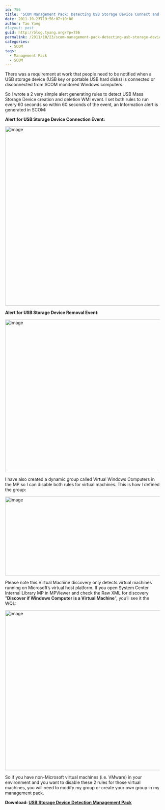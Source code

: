 ```yaml
---
id: 756
title: 'SCOM Management Pack: Detecting USB Storage Device Connect and Disconnect Events'
date: 2011-10-23T19:56:07+10:00
author: Tao Yang
#layout: post
guid: http://blog.tyang.org/?p=756
permalink: /2011/10/23/scom-management-pack-detecting-usb-storage-device-connect-and-disconnect-events/
categories:
  - SCOM
tags:
  - Management Pack
  - SCOM
---
```

There was a requirement at work that people need to be notified when a USB storage device (USB key or portable USB hard disks) is connected or disconnected from SCOM monitored Windows computers.

So I wrote a 2 very simple alert generating rules to detect USB Mass Storage Device creation and deletion WMI event. I set both rules to run every 60 seconds so within 60 seconds of the event, an Information alert is generated in SCOM:

<strong>Alert for USB Storage Device Connection Event:</strong>

<a href="http://blog.tyang.org/wp-content/uploads/2011/10/image15.png"><img style="background-image: none; padding-left: 0px; padding-right: 0px; display: inline; padding-top: 0px; border: 0px;" title="image" src="http://blog.tyang.org/wp-content/uploads/2011/10/image_thumb15.png" alt="image" width="580" height="582" border="0" /></a>

<strong>Alert for USB Storage Device Removal Event:</strong>

<a href="http://blog.tyang.org/wp-content/uploads/2011/10/image16.png"><img style="background-image: none; padding-left: 0px; padding-right: 0px; display: inline; padding-top: 0px; border: 0px;" title="image" src="http://blog.tyang.org/wp-content/uploads/2011/10/image_thumb16.png" alt="image" width="580" height="496" border="0" /></a>

I have also created a dynamic group called Virtual Windows Computers in the MP so I can disable both rules for virtual machines. This is how I defined the group:

<a href="http://blog.tyang.org/wp-content/uploads/2011/10/image17.png"><img style="background-image: none; padding-left: 0px; padding-right: 0px; display: inline; padding-top: 0px; border: 0px;" title="image" src="http://blog.tyang.org/wp-content/uploads/2011/10/image_thumb17.png" alt="image" width="580" height="256" border="0" /></a>

Please note this Virtual Machine discovery only detects virtual machines running on Microsoft’s virtual host platform. If you open System Center Internal Library MP in MPViewer and check the Raw XML for discovery "<strong>Discover if Windows Computer is a Virtual Machine</strong>", you’ll see it the WQL:

<a href="http://blog.tyang.org/wp-content/uploads/2011/10/image18.png"><img style="border: 0px currentColor; padding-top: 0px; padding-right: 0px; padding-left: 0px; display: inline; background-image: none;" title="image" src="http://blog.tyang.org/wp-content/uploads/2011/10/image_thumb18.png" alt="image" width="740" height="519" border="0" /></a>

So if you have non-Microsoft virtual machines (i.e. VMware) in your environment and you want to disable these 2 rules for those virtual machines, you will need to modify my group or create your own group in my management pack.

<strong>Download: <a href="http://blog.tyang.org/wp-content/uploads/2011/10/USB.Storage.Device.Detection.zip">USB Storage Device Detection Management Pack</a></strong>